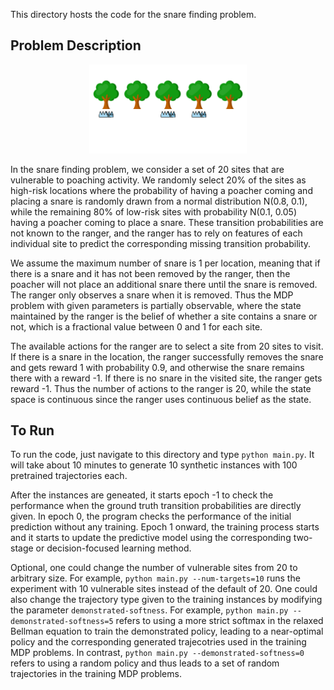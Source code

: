 This directory hosts the code for the snare finding problem.

## Problem Description

<p align="center">
    <img src="https://github.com/guaguakai/decision-focused-RL/blob/main/figures/wildlife.gif?raw=true" width="50%" height="50%">
</p>
In the snare finding problem, we consider a set of 20 sites that are vulnerable to poaching activity. We randomly select 20% of the sites as high-risk locations where the probability of having a poacher coming and placing a snare is randomly drawn from a normal distribution N(0.8, 0.1), while the remaining 80% of low-risk sites with probability N(0.1, 0.05) having a poacher coming to place a snare.
These transition probabilities are not known to the ranger, and the ranger has to rely on features of each individual site to predict the corresponding missing transition probability.

We assume the maximum number of snare is 1 per location, meaning that if there is a snare and it has not been removed by the ranger, then the poacher will not place an additional snare there until the snare is removed.
The ranger only observes a snare when it is removed. 
Thus the MDP problem with given parameters is partially observable, where the state maintained by the ranger is the belief of whether a site contains a snare or not, which is a fractional value between 0 and 1 for each site.

The available actions for the ranger are to select a site from 20 sites to visit. If there is a snare in the location, the ranger successfully removes the snare and gets reward 1 with probability 0.9, and otherwise the snare remains there with a reward -1. If there is no snare in the visited site, the ranger gets reward -1.
Thus the number of actions to the ranger is 20, while the state space is continuous since the ranger uses continuous belief as the state.


## To Run

To run the code, just navigate to this directory and type `python main.py`. It will take about 10 minutes to generate 10 synthetic instances with 100 pretrained trajectories each.

After the instances are geneated, it starts epoch -1 to check the performance when the ground truth transition probabilities are directly given.
In epoch 0, the program checks the performance of the initial prediction without any training.
Epoch 1 onward, the training process starts and it starts to update the predictive model using the corresponding two-stage or decision-focused learning method.

Optional, one could change the number of vulnerable sites from 20 to arbitrary size. For example, `python main.py --num-targets=10` runs the experiment with 10 vulnerable sites instead of the default of 20. One could also change the trajectory type given to the training instances by modifying the parameter `demonstrated-softness`. For example, `python main.py --demonstrated-softness=5` refers to using a more strict softmax in the relaxed Bellman equation to train the demonstrated policy, leading to a near-optimal policy and the corresponding generated trajecotries used in the training MDP problems. In contrast, `python main.py --demonstrated-softness=0` refers to using a random policy and thus leads to a set of random trajectories in the training MDP problems.

